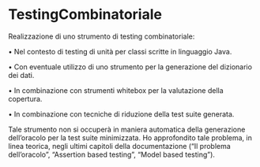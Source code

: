 # TestingCombinatoriale
Realizzazione di uno strumento di testing combinatoriale:

• Nel contesto di testing di unità per classi scritte in linguaggio Java.

• Con eventuale utilizzo di uno strumento per la generazione del dizionario dei dati.

• In combinazione con strumenti whitebox per la valutazione della copertura.

• In combinazione con tecniche di riduzione della test suite generata.

Tale strumento non si occuperà in maniera automatica della generazione dell’oracolo per la
test suite minimizzata. Ho approfondito tale problema, in linea teorica, negli ultimi capitoli
della documentazione (“Il problema dell’oracolo”, “Assertion based testing”, “Model based
testing”).
